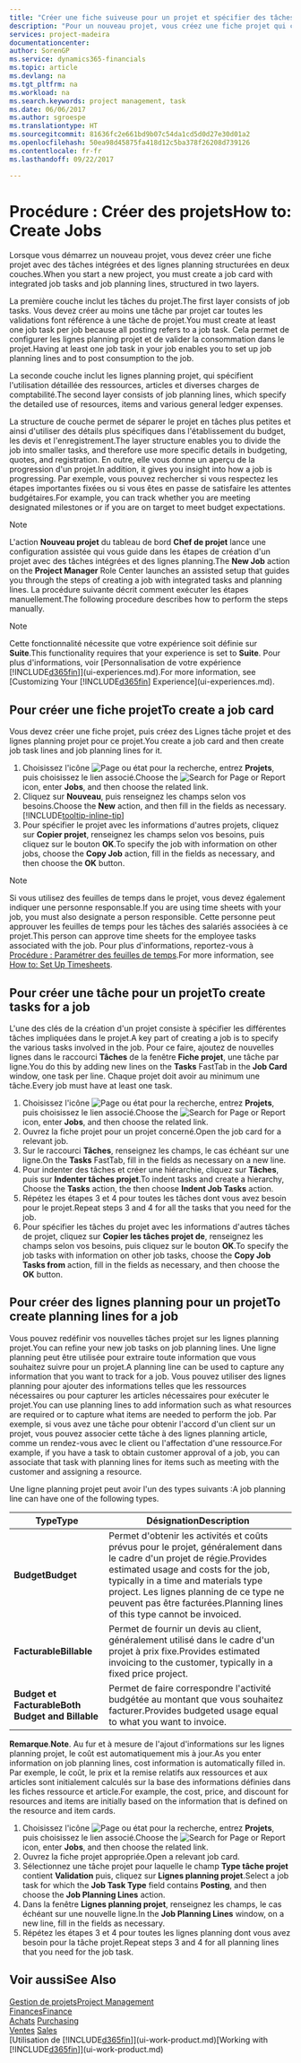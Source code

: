 ```yaml
---
title: "Créer une fiche suiveuse pour un projet et spécifier des tâches| Microsoft Docs"
description: "Pour un nouveau projet, vous créez une fiche projet qui contient les tâches projet et les lignes planning, pour vous aider à gérer la progression et les budgets."
services: project-madeira
documentationcenter: 
author: SorenGP
ms.service: dynamics365-financials
ms.topic: article
ms.devlang: na
ms.tgt_pltfrm: na
ms.workload: na
ms.search.keywords: project management, task
ms.date: 06/06/2017
ms.author: sgroespe
ms.translationtype: HT
ms.sourcegitcommit: 81636fc2e661bd9b07c54da1cd5d0d27e30d01a2
ms.openlocfilehash: 50ea98d45875fa418d12c5ba378f26208d739126
ms.contentlocale: fr-fr
ms.lasthandoff: 09/22/2017

---
```

# <a name="how-to-create-jobs"></a><span data-ttu-id="7070a-103">Procédure : Créer des projets</span><span class="sxs-lookup"><span data-stu-id="7070a-103">How to: Create Jobs</span></span>
<span data-ttu-id="7070a-104">Lorsque vous démarrez un nouveau projet, vous devez créer une fiche projet avec des tâches intégrées et des lignes planning structurées en deux couches.</span><span class="sxs-lookup"><span data-stu-id="7070a-104">When you start a new project, you must create a job card with integrated job tasks and job planning lines, structured in two layers.</span></span>  

<span data-ttu-id="7070a-105">La première couche inclut les tâches du projet.</span><span class="sxs-lookup"><span data-stu-id="7070a-105">The first layer consists of job tasks.</span></span> <span data-ttu-id="7070a-106">Vous devez créer au moins une tâche par projet car toutes les validations font référence à une tâche de projet.</span><span class="sxs-lookup"><span data-stu-id="7070a-106">You must create at least one job task per job because all posting refers to a job task.</span></span> <span data-ttu-id="7070a-107">Cela permet de configurer les lignes planning projet et de valider la consommation dans le projet.</span><span class="sxs-lookup"><span data-stu-id="7070a-107">Having at least one job task in your job enables you to set up job planning lines and to post consumption to the job.</span></span>

<span data-ttu-id="7070a-108">La seconde couche inclut les lignes planning projet, qui spécifient l'utilisation détaillée des ressources, articles et diverses charges de comptabilité.</span><span class="sxs-lookup"><span data-stu-id="7070a-108">The second layer consists of job planning lines, which specify the detailed use of resources, items and various general ledger expenses.</span></span>

<span data-ttu-id="7070a-109">La structure de couche permet de séparer le projet en tâches plus petites et ainsi d'utiliser des détails plus spécifiques dans l'établissement du budget, les devis et l'enregistrement.</span><span class="sxs-lookup"><span data-stu-id="7070a-109">The layer structure enables you to divide the job into smaller tasks, and therefore use more specific details in budgeting, quotes, and registration.</span></span> <span data-ttu-id="7070a-110">En outre, elle vous donne un aperçu de la progression d'un projet.</span><span class="sxs-lookup"><span data-stu-id="7070a-110">In addition, it gives you insight into how a job is progressing.</span></span> <span data-ttu-id="7070a-111">Par exemple, vous pouvez rechercher si vous respectez les étapes importantes fixées ou si vous êtes en passe de satisfaire les attentes budgétaires.</span><span class="sxs-lookup"><span data-stu-id="7070a-111">For example, you can track whether you are meeting designated milestones or if you are on target to meet budget expectations.</span></span>

> [!NOTE]  
>   <span data-ttu-id="7070a-112">L'action **Nouveau projet** du tableau de bord **Chef de projet** lance une configuration assistée qui vous guide dans les étapes de création d'un projet avec des tâches intégrées et des lignes planning.</span><span class="sxs-lookup"><span data-stu-id="7070a-112">The **New Job** action on the **Project Manager** Role Center launches an assisted setup that guides you through the steps of creating a job with integrated tasks and planning lines.</span></span> <span data-ttu-id="7070a-113">La procédure suivante décrit comment exécuter les étapes manuellement.</span><span class="sxs-lookup"><span data-stu-id="7070a-113">The following procedure describes how to perform the steps manually.</span></span>

> [!NOTE]  
>   <span data-ttu-id="7070a-114">Cette fonctionnalité nécessite que votre expérience soit définie sur **Suite**.</span><span class="sxs-lookup"><span data-stu-id="7070a-114">This functionality requires that your experience is set to **Suite**.</span></span> <span data-ttu-id="7070a-115">Pour plus d'informations, voir [Personnalisation de votre expérience [!INCLUDE[d365fin](includes/d365fin_md.md)]](ui-experiences.md).</span><span class="sxs-lookup"><span data-stu-id="7070a-115">For more information, see [Customizing Your [!INCLUDE[d365fin](includes/d365fin_md.md)] Experience](ui-experiences.md).</span></span>

## <a name="to-create-a-job-card"></a><span data-ttu-id="7070a-116">Pour créer une fiche projet</span><span class="sxs-lookup"><span data-stu-id="7070a-116">To create a job card</span></span>
<span data-ttu-id="7070a-117">Vous devez créer une fiche projet, puis créez des Lignes tâche projet et des lignes planning projet pour ce projet.</span><span class="sxs-lookup"><span data-stu-id="7070a-117">You create a job card and then create job task lines and job planning lines for it.</span></span>

1. <span data-ttu-id="7070a-118">Choisissez l'icône ![Page ou état pour la recherche](media/ui-search/search_small.png "Page ou état pour la recherche"), entrez **Projets**, puis choisissez le lien associé.</span><span class="sxs-lookup"><span data-stu-id="7070a-118">Choose the ![Search for Page or Report](media/ui-search/search_small.png "Search for Page or Report icon") icon, enter **Jobs**, and then choose the related link.</span></span>  
2. <span data-ttu-id="7070a-119">Cliquez sur **Nouveau**, puis renseignez les champs selon vos besoins.</span><span class="sxs-lookup"><span data-stu-id="7070a-119">Choose the **New** action, and then fill in the fields as necessary.</span></span> [!INCLUDE[tooltip-inline-tip](includes/tooltip-inline-tip_md.md)]
3. <span data-ttu-id="7070a-120">Pour spécifier le projet avec les informations d'autres projets, cliquez sur **Copier projet**, renseignez les champs selon vos besoins, puis cliquez sur le bouton **OK**.</span><span class="sxs-lookup"><span data-stu-id="7070a-120">To specify the job with information on other jobs, choose the **Copy Job** action, fill in the fields as necessary, and then choose the **OK** button.</span></span>

> [!NOTE]  
>   <span data-ttu-id="7070a-121">Si vous utilisez des feuilles de temps dans le projet, vous devez également indiquer une personne responsable.</span><span class="sxs-lookup"><span data-stu-id="7070a-121">If you are using time sheets with your job, you must also designate a person responsible.</span></span> <span data-ttu-id="7070a-122">Cette personne peut approuver les feuilles de temps pour les tâches des salariés associées à ce projet.</span><span class="sxs-lookup"><span data-stu-id="7070a-122">This person can approve time sheets for the employee tasks associated with the job.</span></span> <span data-ttu-id="7070a-123">Pour plus d'informations, reportez-vous à [Procédure : Paramétrer des feuilles de temps](projects-how-setup-time-sheets.md).</span><span class="sxs-lookup"><span data-stu-id="7070a-123">For more information, see [How to: Set Up Timesheets](projects-how-setup-time-sheets.md).</span></span>

## <a name="to-create-tasks-for-a-job"></a><span data-ttu-id="7070a-124">Pour créer une tâche pour un projet</span><span class="sxs-lookup"><span data-stu-id="7070a-124">To create tasks for a job</span></span>
<span data-ttu-id="7070a-125">L'une des clés de la création d'un projet consiste à spécifier les différentes tâches impliquées dans le projet.</span><span class="sxs-lookup"><span data-stu-id="7070a-125">A key part of creating a job is to specify the various tasks involved in the job.</span></span> <span data-ttu-id="7070a-126">Pour ce faire, ajoutez de nouvelles lignes dans le raccourci **Tâches** de la fenêtre **Fiche projet**, une tâche par ligne.</span><span class="sxs-lookup"><span data-stu-id="7070a-126">You do this by adding new lines on the **Tasks** FastTab in the **Job Card** window, one task per line.</span></span> <span data-ttu-id="7070a-127">Chaque projet doit avoir au minimum une tâche.</span><span class="sxs-lookup"><span data-stu-id="7070a-127">Every job must have at least one task.</span></span>

1. <span data-ttu-id="7070a-128">Choisissez l'icône ![Page ou état pour la recherche](media/ui-search/search_small.png "Page ou état pour la recherche"), entrez **Projets**, puis choisissez le lien associé.</span><span class="sxs-lookup"><span data-stu-id="7070a-128">Choose the ![Search for Page or Report](media/ui-search/search_small.png "Search for Page or Report icon") icon, enter **Jobs**, and then choose the related link.</span></span>
2. <span data-ttu-id="7070a-129">Ouvrez la fiche projet pour un projet concerné.</span><span class="sxs-lookup"><span data-stu-id="7070a-129">Open the job card for a relevant job.</span></span>
3. <span data-ttu-id="7070a-130">Sur le raccourci **Tâches**, renseignez les champs, le cas échéant sur une ligne.</span><span class="sxs-lookup"><span data-stu-id="7070a-130">On the **Tasks** FastTab, fill in the fields as necessary on a new line.</span></span>
4. <span data-ttu-id="7070a-131">Pour indenter des tâches et créer une hiérarchie, cliquez sur **Tâches**, puis sur **Indenter tâches projet**.</span><span class="sxs-lookup"><span data-stu-id="7070a-131">To indent tasks and create a hierarchy, Choose the **Tasks** action, the then choose **Indent Job Tasks** action.</span></span>
5. <span data-ttu-id="7070a-132">Répétez les étapes 3 et 4 pour toutes les tâches dont vous avez besoin pour le projet.</span><span class="sxs-lookup"><span data-stu-id="7070a-132">Repeat steps 3 and 4 for all the tasks that you need for the job.</span></span>
6. <span data-ttu-id="7070a-133">Pour spécifier les tâches du projet avec les informations d'autres tâches de projet, cliquez sur **Copier les tâches projet de**, renseignez les champs selon vos besoins, puis cliquez sur le bouton **OK**.</span><span class="sxs-lookup"><span data-stu-id="7070a-133">To specify the job tasks with information on other job tasks, choose the **Copy Job Tasks from** action, fill in the fields as necessary, and then choose the **OK** button.</span></span>

## <a name="to-create-planning-lines-for-a-job"></a><span data-ttu-id="7070a-134">Pour créer des lignes planning pour un projet</span><span class="sxs-lookup"><span data-stu-id="7070a-134">To create planning lines for a job</span></span>
<span data-ttu-id="7070a-135">Vous pouvez redéfinir vos nouvelles tâches projet sur les lignes planning projet.</span><span class="sxs-lookup"><span data-stu-id="7070a-135">You can refine your new job tasks on job planning lines.</span></span> <span data-ttu-id="7070a-136">Une ligne planning peut être utilisée pour extraire toute information que vous souhaitez suivre pour un projet.</span><span class="sxs-lookup"><span data-stu-id="7070a-136">A planning line can be used to capture any information that you want to track for a job.</span></span> <span data-ttu-id="7070a-137">Vous pouvez utiliser des lignes planning pour ajouter des informations telles que les ressources nécessaires ou pour capturer les articles nécessaires pour exécuter le projet.</span><span class="sxs-lookup"><span data-stu-id="7070a-137">You can use planning lines to add information such as what resources are required or to capture what items are needed to perform the job.</span></span> <span data-ttu-id="7070a-138">Par exemple, si vous avez une tâche pour obtenir l'accord d'un client sur un projet, vous pouvez associer cette tâche à des lignes planning article, comme un rendez-vous avec le client ou l'affectation d'une ressource.</span><span class="sxs-lookup"><span data-stu-id="7070a-138">For example, if you have a task to obtain customer approval of a job, you can associate that task with planning lines for items such as meeting with the customer and assigning a resource.</span></span>  

<span data-ttu-id="7070a-139">Une ligne planning projet peut avoir l'un des types suivants :</span><span class="sxs-lookup"><span data-stu-id="7070a-139">A job planning line can have one of the following types.</span></span>  

| <span data-ttu-id="7070a-140">Type</span><span class="sxs-lookup"><span data-stu-id="7070a-140">Type</span></span> | <span data-ttu-id="7070a-141">Désignation</span><span class="sxs-lookup"><span data-stu-id="7070a-141">Description</span></span> |
| --- | --- |
| <span data-ttu-id="7070a-142">**Budget**</span><span class="sxs-lookup"><span data-stu-id="7070a-142">**Budget**</span></span> |<span data-ttu-id="7070a-143">Permet d'obtenir les activités et coûts prévus pour le projet, généralement dans le cadre d'un projet de régie.</span><span class="sxs-lookup"><span data-stu-id="7070a-143">Provides estimated usage and costs for the job, typically in a time and materials type project.</span></span> <span data-ttu-id="7070a-144">Les lignes planning de ce type ne peuvent pas être facturées.</span><span class="sxs-lookup"><span data-stu-id="7070a-144">Planning lines of this type cannot be invoiced.</span></span> |
| <span data-ttu-id="7070a-145">**Facturable**</span><span class="sxs-lookup"><span data-stu-id="7070a-145">**Billable**</span></span> |<span data-ttu-id="7070a-146">Permet de fournir un devis au client, généralement utilisé dans le cadre d'un projet à prix fixe.</span><span class="sxs-lookup"><span data-stu-id="7070a-146">Provides estimated invoicing to the customer, typically in a fixed price project.</span></span> |
| <span data-ttu-id="7070a-147">**Budget et Facturable**</span><span class="sxs-lookup"><span data-stu-id="7070a-147">**Both Budget and Billable**</span></span> |<span data-ttu-id="7070a-148">Permet de faire correspondre l'activité budgétée au montant que vous souhaitez facturer.</span><span class="sxs-lookup"><span data-stu-id="7070a-148">Provides budgeted usage equal to what you want to invoice.</span></span> |

<span data-ttu-id="7070a-149">**Remarque**.</span><span class="sxs-lookup"><span data-stu-id="7070a-149">**Note**.</span></span> <span data-ttu-id="7070a-150">Au fur et à mesure de l'ajout d'informations sur les lignes planning projet, le coût est automatiquement mis à jour.</span><span class="sxs-lookup"><span data-stu-id="7070a-150">As you enter information on job planning lines, cost information is automatically filled in.</span></span> <span data-ttu-id="7070a-151">Par exemple, le coût, le prix et la remise relatifs aux ressources et aux articles sont initialement calculés sur la base des informations définies dans les fiches ressource et article.</span><span class="sxs-lookup"><span data-stu-id="7070a-151">For example, the cost, price, and discount for resources and items are initially based on the information that is defined on the resource and item cards.</span></span>

1. <span data-ttu-id="7070a-152">Choisissez l'icône ![Page ou état pour la recherche](media/ui-search/search_small.png "Page ou état pour la recherche"), entrez **Projets**, puis choisissez le lien associé.</span><span class="sxs-lookup"><span data-stu-id="7070a-152">Choose the ![Search for Page or Report](media/ui-search/search_small.png "Search for Page or Report icon") icon, enter **Jobs**, and then choose the related link.</span></span>
2. <span data-ttu-id="7070a-153">Ouvrez la fiche projet appropriée.</span><span class="sxs-lookup"><span data-stu-id="7070a-153">Open a relevant job card.</span></span>
3. <span data-ttu-id="7070a-154">Sélectionnez une tâche projet pour laquelle le champ **Type tâche projet** contient **Validation** puis, cliquez sur **Lignes planning projet**.</span><span class="sxs-lookup"><span data-stu-id="7070a-154">Select a job task for which the **Job Task Type** field contains **Posting**, and then choose the **Job Planning Lines** action.</span></span>  
4. <span data-ttu-id="7070a-155">Dans la fenêtre **Lignes planning projet**, renseignez les champs, le cas échéant sur une nouvelle ligne.</span><span class="sxs-lookup"><span data-stu-id="7070a-155">In the **Job Planning Lines** window, on a new line, fill in the fields as necessary.</span></span>
5. <span data-ttu-id="7070a-156">Répétez les étapes 3 et 4 pour toutes les lignes planning dont vous avez besoin pour la tâche projet.</span><span class="sxs-lookup"><span data-stu-id="7070a-156">Repeat steps 3 and 4 for all planning lines that you need for the job task.</span></span>

## <a name="see-also"></a><span data-ttu-id="7070a-157">Voir aussi</span><span class="sxs-lookup"><span data-stu-id="7070a-157">See Also</span></span>
[<span data-ttu-id="7070a-158">Gestion de projets</span><span class="sxs-lookup"><span data-stu-id="7070a-158">Project Management</span></span>](projects-manage-projects.md)  
[<span data-ttu-id="7070a-159">Finances</span><span class="sxs-lookup"><span data-stu-id="7070a-159">Finance</span></span>](finance.md)  
<span data-ttu-id="7070a-160">[Achats](purchasing-manage-purchasing.md)       </span><span class="sxs-lookup"><span data-stu-id="7070a-160">[Purchasing](purchasing-manage-purchasing.md)       </span></span>  
<span data-ttu-id="7070a-161">[Ventes](sales-manage-sales.md)    </span><span class="sxs-lookup"><span data-stu-id="7070a-161">[Sales](sales-manage-sales.md)    </span></span>  
<span data-ttu-id="7070a-162">[Utilisation de [!INCLUDE[d365fin](includes/d365fin_md.md)]](ui-work-product.md)</span><span class="sxs-lookup"><span data-stu-id="7070a-162">[Working with [!INCLUDE[d365fin](includes/d365fin_md.md)]](ui-work-product.md)</span></span>  

